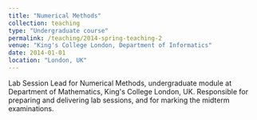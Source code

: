 ```yaml
---
title: "Numerical Methods"
collection: teaching
type: "Undergraduate course"
permalink: /teaching/2014-spring-teaching-2
venue: "King's College London, Department of Informatics"
date: 2014-01-01
location: "London, UK"
---
```

Lab Session Lead for Numerical Methods, undergraduate module at Department of Mathematics, King's College London, UK. 
Responsible for preparing and delivering lab sessions, and for marking the midterm examinations.
